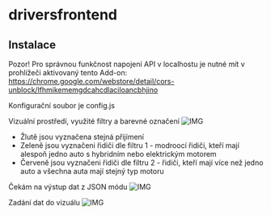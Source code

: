 # driversfrontend

## Instalace
Pozor! Pro správnou funkčnost napojení API v localhostu je nutné mít v prohlížeči aktivovaný tento Add-on: https://chrome.google.com/webstore/detail/cors-unblock/lfhmikememgdcahcdlaciloancbhjino

Konfigurační soubor je config.js


Vizuální prostředí, využité filtry a barevné označení
![IMG](https://ctrlv.cz/shots/2021/01/23/MMiX.png)
- Žlutě jsou vyznačena stejná přijímení
- Zeleně jsou vyznačeni řidiči dle filtru 1 - modroocí řidiči, kteří mají alespoň jedno auto s hybridním nebo elektrickým motorem
- Červeně jsou vyznačeni řidiči dle filtru 2 - řidiči, kteří mají více než jedno auto a všechna auta mají stejný typ motoru

Čekám na výstup dat z JSON módu
![IMG](https://ctrlv.cz/shots/2021/01/23/zrBy.png) 

Zadání dat do vizuálu
![IMG](https://ctrlv.cz/shots/2021/01/23/lr6i.png) 
